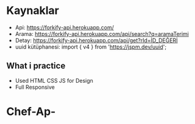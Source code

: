 # Kaynaklar

- Api: https://forkify-api.herokuapp.com/
- Arama: https://forkify-api.herokuapp.com/api/search?q=aramaTerimi
- Detay: https://forkify-api.herokuapp.com/api/get?rId=İD_DEĞERİ
- uuid kütüphanesi: import { v4 } from 'https://jspm.dev/uuid';

## What i practice

- Used HTML CSS JS for Design
- Full Responsive


# Chef-Ap-
